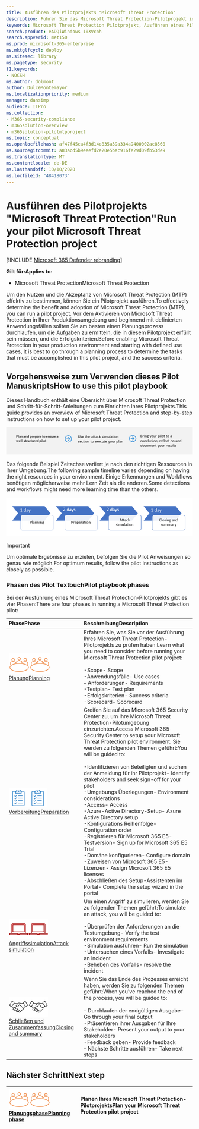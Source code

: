 ```yaml
---
title: Ausführen des Pilotprojekts "Microsoft Threat Protection"
description: Führen Sie das Microsoft Threat Protection-Pilotprojekt in Production aus, um die Vorteile und die Akzeptanz von Microsoft Threat Protection (MTP) effektiv zu ermitteln.
keywords: Microsoft Threat Protection Pilotprojekt, Ausführen eines Pilotprojekts für Microsoft Threat Protection, bewerten von Microsoft Threat Protection in der Produktion, Microsoft Threat Protection-Pilotprojekt, Cyber Security, Advanced persistent Threat, Enterprise Security, Devices, Device, Identity, users, Data, Applications, Incidents, Automated Investigation and Remediation, Advanced Hunting
search.product: eADQiWindows 10XVcnh
search.appverid: met150
ms.prod: microsoft-365-enterprise
ms.mktglfcycl: deploy
ms.sitesec: library
ms.pagetype: security
f1.keywords:
- NOCSH
ms.author: dolmont
author: DulceMontemayor
ms.localizationpriority: medium
manager: dansimp
audience: ITPro
ms.collection:
- M365-security-compliance
- m365solution-overview
- m365solution-pilotmtpproject
ms.topic: conceptual
ms.openlocfilehash: af47f45ca4f3d14e835a39a334a9400002ac8560
ms.sourcegitcommit: a83acd5b9eeefd2e20e5bac916fe29d09fb53de9
ms.translationtype: MT
ms.contentlocale: de-DE
ms.lasthandoff: 10/10/2020
ms.locfileid: "48418073"
---
```

# <a name="run-your-pilot-microsoft-threat-protection-project"></a><span data-ttu-id="0e456-104">Ausführen des Pilotprojekts "Microsoft Threat Protection"</span><span class="sxs-lookup"><span data-stu-id="0e456-104">Run your pilot Microsoft Threat Protection project</span></span> 

[!INCLUDE [Microsoft 365 Defender rebranding](../includes/microsoft-defender.md)]


<span data-ttu-id="0e456-105">**Gilt für:**</span><span class="sxs-lookup"><span data-stu-id="0e456-105">**Applies to:**</span></span>
- <span data-ttu-id="0e456-106">Microsoft Threat Protection</span><span class="sxs-lookup"><span data-stu-id="0e456-106">Microsoft Threat Protection</span></span>

<span data-ttu-id="0e456-107">Um den Nutzen und die Akzeptanz von Microsoft Threat Protection (MTP) effektiv zu bestimmen, können Sie ein Pilotprojekt ausführen.</span><span class="sxs-lookup"><span data-stu-id="0e456-107">To effectively determine the benefit and adoption of Microsoft Threat Protection (MTP), you can run a pilot project.</span></span> <span data-ttu-id="0e456-108">Vor dem Aktivieren von Microsoft Threat Protection in Ihrer Produktionsumgebung und beginnend mit definierten Anwendungsfällen sollten Sie am besten einen Planungsprozess durchlaufen, um die Aufgaben zu ermitteln, die in diesem Pilotprojekt erfüllt sein müssen, und die Erfolgskriterien.</span><span class="sxs-lookup"><span data-stu-id="0e456-108">Before enabling Microsoft Threat Protection in your production environment and starting with defined use cases, it is best to go through a planning process to determine the tasks that must be accomplished in this pilot project, and the success criteria.</span></span> 


## <a name="how-to-use-this-pilot-playbook"></a><span data-ttu-id="0e456-109">Vorgehensweise zum Verwenden dieses Pilot Manuskripts</span><span class="sxs-lookup"><span data-stu-id="0e456-109">How to use this pilot playbook</span></span>

<span data-ttu-id="0e456-110">Dieses Handbuch enthält eine Übersicht über Microsoft Threat Protection und Schritt-für-Schritt-Anleitungen zum Einrichten Ihres Pilotprojekts.</span><span class="sxs-lookup"><span data-stu-id="0e456-110">This guide provides an overview of Microsoft Threat Protection and step-by-step instructions on how to set up your pilot project.</span></span> 

![Phasen bei der Ausführung eines Microsoft Threat Protection-Pilotprojekts](../../media/pilotphases.png)

<span data-ttu-id="0e456-112">Das folgende Beispiel Zeitachse variiert je nach den richtigen Ressourcen in Ihrer Umgebung.</span><span class="sxs-lookup"><span data-stu-id="0e456-112">The following sample timeline varies depending on having the right resources in your environment.</span></span> <span data-ttu-id="0e456-113">Einige Erkennungen und Workflows benötigen möglicherweise mehr Lern Zeit als die anderen.</span><span class="sxs-lookup"><span data-stu-id="0e456-113">Some detections and workflows might need more learning time than the others.</span></span>

![Beispiel Zeitachse bei der Ausführung eines Microsoft Threat Protection-Pilotprojekts](../../media/pilotimeline.png)

>[!IMPORTANT]
><span data-ttu-id="0e456-115">Um optimale Ergebnisse zu erzielen, befolgen Sie die Pilot Anweisungen so genau wie möglich.</span><span class="sxs-lookup"><span data-stu-id="0e456-115">For optimum results, follow the pilot instructions as closely as possible.</span></span>


### <a name="pilot-playbook-phases"></a><span data-ttu-id="0e456-116">Phasen des Pilot Textbuch</span><span class="sxs-lookup"><span data-stu-id="0e456-116">Pilot playbook phases</span></span> 

<span data-ttu-id="0e456-117">Bei der Ausführung eines Microsoft Threat Protection-Pilotprojekts gibt es vier Phasen:</span><span class="sxs-lookup"><span data-stu-id="0e456-117">There are four phases in running a Microsoft Threat Protection pilot:</span></span>

|<span data-ttu-id="0e456-118">Phase</span><span class="sxs-lookup"><span data-stu-id="0e456-118">Phase</span></span> | <span data-ttu-id="0e456-119">Beschreibung</span><span class="sxs-lookup"><span data-stu-id="0e456-119">Description</span></span> | 
|:-------|:-----|
| <span data-ttu-id="0e456-120">![Planung](../../media/mtp/plan.png)</span><span class="sxs-lookup"><span data-stu-id="0e456-120">![Planning](../../media/mtp/plan.png)</span></span><br>[<span data-ttu-id="0e456-121">Planung</span><span class="sxs-lookup"><span data-stu-id="0e456-121">Planning</span></span>](mtp-pilot-plan.md)| <span data-ttu-id="0e456-122">Erfahren Sie, was Sie vor der Ausführung Ihres Microsoft Threat Protection-Pilotprojekts zu prüfen haben:</span><span class="sxs-lookup"><span data-stu-id="0e456-122">Learn what you need to consider before running your Microsoft Threat Protection pilot project:</span></span> <br><br><span data-ttu-id="0e456-123">-Scope</span><span class="sxs-lookup"><span data-stu-id="0e456-123">- Scope</span></span> <br> <span data-ttu-id="0e456-124">-Anwendungsfälle</span><span class="sxs-lookup"><span data-stu-id="0e456-124">- Use cases</span></span> <br><span data-ttu-id="0e456-125">– Anforderungen</span><span class="sxs-lookup"><span data-stu-id="0e456-125">- Requirements</span></span> <br><span data-ttu-id="0e456-126">-Testplan</span><span class="sxs-lookup"><span data-stu-id="0e456-126">- Test plan</span></span> <br> <span data-ttu-id="0e456-127">-Erfolgskriterien</span><span class="sxs-lookup"><span data-stu-id="0e456-127">- Success criteria</span></span> <br> <span data-ttu-id="0e456-128">-Scorecard</span><span class="sxs-lookup"><span data-stu-id="0e456-128">- Scorecard</span></span> 
| <span data-ttu-id="0e456-129">![Vorbereitung](../../media/mtp/prep.png)</span><span class="sxs-lookup"><span data-stu-id="0e456-129">![Preparation](../../media/mtp/prep.png)</span></span> <br>[<span data-ttu-id="0e456-130">Vorbereitung</span><span class="sxs-lookup"><span data-stu-id="0e456-130">Preparation</span></span>](mtp-evaluation.md)|  <span data-ttu-id="0e456-131">Greifen Sie auf das Microsoft 365 Security Center zu, um Ihre Microsoft Threat Protection-Pilotumgebung einzurichten.</span><span class="sxs-lookup"><span data-stu-id="0e456-131">Access Microsoft 365 Security Center to setup your Microsoft Threat Protection pilot  environment.</span></span> <span data-ttu-id="0e456-132">Sie werden zu folgenden Themen geführt:</span><span class="sxs-lookup"><span data-stu-id="0e456-132">You will be guided to:</span></span><br><br><span data-ttu-id="0e456-133">-Identifizieren von Beteiligten und suchen der Anmeldung für ihr Pilotprojekt</span><span class="sxs-lookup"><span data-stu-id="0e456-133">- Identify stakeholders and seek sign-off for your pilot</span></span> <br> <span data-ttu-id="0e456-134">-Umgebungs Überlegungen</span><span class="sxs-lookup"><span data-stu-id="0e456-134">- Environment considerations</span></span> <br><span data-ttu-id="0e456-135">-Access</span><span class="sxs-lookup"><span data-stu-id="0e456-135">- Access</span></span> <br><span data-ttu-id="0e456-136">-Azure-Active Directory-Setup</span><span class="sxs-lookup"><span data-stu-id="0e456-136">- Azure Active Directory setup</span></span> <br> <span data-ttu-id="0e456-137">-Konfigurations Reihenfolge</span><span class="sxs-lookup"><span data-stu-id="0e456-137">- Configuration order</span></span> <br> <span data-ttu-id="0e456-138">-Registrieren für Microsoft 365 E5-Testversion</span><span class="sxs-lookup"><span data-stu-id="0e456-138">- Sign up for Microsoft 365 E5 Trial</span></span> <br> <span data-ttu-id="0e456-139">-Domäne konfigurieren</span><span class="sxs-lookup"><span data-stu-id="0e456-139">- Configure domain</span></span> <br><span data-ttu-id="0e456-140">-Zuweisen von Microsoft 365 E5-Lizenzen</span><span class="sxs-lookup"><span data-stu-id="0e456-140">- Assign Microsoft 365 E5 licenses</span></span> <br> <span data-ttu-id="0e456-141">-Abschließen des Setup-Assistenten im Portal</span><span class="sxs-lookup"><span data-stu-id="0e456-141">- Complete the setup wizard in the portal</span></span>|
| <span data-ttu-id="0e456-142">![Angriffssimulation](../../media/mtp/run-sim.png)</span><span class="sxs-lookup"><span data-stu-id="0e456-142">![Attack simulation](../../media/mtp/run-sim.png)</span></span> <br>[<span data-ttu-id="0e456-143">Angriffssimulation</span><span class="sxs-lookup"><span data-stu-id="0e456-143">Attack simulation</span></span>](mtp-pilot-simulate.md) | <span data-ttu-id="0e456-144">Um einen Angriff zu simulieren, werden Sie zu folgenden Themen geführt:</span><span class="sxs-lookup"><span data-stu-id="0e456-144">To simulate an attack, you will be guided to:</span></span><br><br><span data-ttu-id="0e456-145">-Überprüfen der Anforderungen an die Testumgebung</span><span class="sxs-lookup"><span data-stu-id="0e456-145">- Verify the test environment requirements</span></span> <br><span data-ttu-id="0e456-146">-Simulation ausführen</span><span class="sxs-lookup"><span data-stu-id="0e456-146">-  Run the simulation</span></span> <br><span data-ttu-id="0e456-147">-Untersuchen eines Vorfalls</span><span class="sxs-lookup"><span data-stu-id="0e456-147">- Investigate an incident</span></span> <br><span data-ttu-id="0e456-148">-Beheben des Vorfalls</span><span class="sxs-lookup"><span data-stu-id="0e456-148">- resolve the incident</span></span> 
| <span data-ttu-id="0e456-149">![Schließen und Zusammenfassung](../../media/mtp/close.png)</span><span class="sxs-lookup"><span data-stu-id="0e456-149">![Closing and summary](../../media/mtp/close.png)</span></span> <br>[<span data-ttu-id="0e456-150">Schließen und Zusammenfassung</span><span class="sxs-lookup"><span data-stu-id="0e456-150">Closing and summary</span></span>](mtp-pilot-close.md) | <span data-ttu-id="0e456-151">Wenn Sie das Ende des Prozesses erreicht haben, werden Sie zu folgenden Themen geführt:</span><span class="sxs-lookup"><span data-stu-id="0e456-151">When you've reached the end of the process, you will be guided to:</span></span><br><br><span data-ttu-id="0e456-152">– Durchlaufen der endgültigen Ausgabe</span><span class="sxs-lookup"><span data-stu-id="0e456-152">- Go through your final output</span></span><br><span data-ttu-id="0e456-153">-Präsentieren ihrer Ausgaben für Ihre Stakeholder</span><span class="sxs-lookup"><span data-stu-id="0e456-153">- Present your output to your stakeholders</span></span> <br><span data-ttu-id="0e456-154">-Feedback geben</span><span class="sxs-lookup"><span data-stu-id="0e456-154">- Provide feedback</span></span> <br><span data-ttu-id="0e456-155">– Nächste Schritte ausführen</span><span class="sxs-lookup"><span data-stu-id="0e456-155">- Take next steps</span></span> 

## <a name="next-step"></a><span data-ttu-id="0e456-156">Nächster Schritt</span><span class="sxs-lookup"><span data-stu-id="0e456-156">Next step</span></span>
|<span data-ttu-id="0e456-157">![Planungsphase](../../media/mtp/plan.png)</span><span class="sxs-lookup"><span data-stu-id="0e456-157">![Planning phase](../../media/mtp/plan.png)</span></span> <br>[<span data-ttu-id="0e456-158">Planungsphase</span><span class="sxs-lookup"><span data-stu-id="0e456-158">Planning phase</span></span>](mtp-pilot-plan.md) | <span data-ttu-id="0e456-159">Planen Ihres Microsoft Threat Protection-Pilotprojekts</span><span class="sxs-lookup"><span data-stu-id="0e456-159">Plan your Microsoft Threat Protection pilot project</span></span> 
|:-------|:-----|
